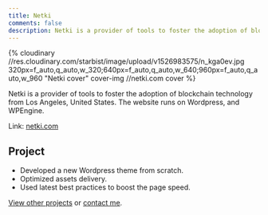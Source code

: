 ```yaml
---
title: Netki
comments: false
description: Netki is a provider of tools to foster the adoption of blockchain technology from Los Angeles, United States. The website runs on Wordpress, and WPEngine.
---
```


{% cloudinary //res.cloudinary.com/starbist/image/upload/v1526983575/n_kga0ev.jpg 320px=f_auto,q_auto,w_320;640px=f_auto,q_auto,w_640;960px=f_auto,q_auto,w_960 "Netki cover" cover-img //netki.com cover %}

Netki is a provider of tools to foster the adoption of blockchain technology from Los Angeles, United States. The website runs on Wordpress, and WPEngine.

Link: [netki.com](//netki.com/)

## Project

- Developed a new Wordpress theme from scratch.
- Optimized assets delivery.
- Used latest best practices to boost the page speed.

[View other projects](/portfolio/) or [contact me](/about-me/).
